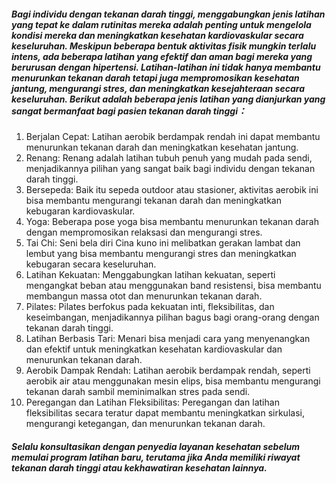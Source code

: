 ##### Bagi individu dengan tekanan darah tinggi, menggabungkan jenis latihan yang tepat ke dalam rutinitas mereka adalah penting untuk mengelola kondisi mereka dan meningkatkan kesehatan kardiovaskular secara keseluruhan. Meskipun beberapa bentuk aktivitas fisik mungkin terlalu intens, ada beberapa latihan yang efektif dan aman bagi mereka yang berurusan dengan hipertensi. Latihan-latihan ini tidak hanya membantu menurunkan tekanan darah tetapi juga mempromosikan kesehatan jantung, mengurangi stres, dan meningkatkan kesejahteraan secara keseluruhan. Berikut adalah beberapa jenis latihan yang dianjurkan yang sangat bermanfaat bagi pasien tekanan darah tinggi：

1. Berjalan Cepat: Latihan aerobik berdampak rendah ini dapat membantu menurunkan tekanan darah dan meningkatkan kesehatan jantung.
2. Renang: Renang adalah latihan tubuh penuh yang mudah pada sendi, menjadikannya pilihan yang sangat baik bagi individu dengan tekanan darah tinggi.
3. Bersepeda: Baik itu sepeda outdoor atau stasioner, aktivitas aerobik ini bisa membantu mengurangi tekanan darah dan meningkatkan kebugaran kardiovaskular.
4. Yoga: Beberapa pose yoga bisa membantu menurunkan tekanan darah dengan mempromosikan relaksasi dan mengurangi stres.
5. Tai Chi: Seni bela diri Cina kuno ini melibatkan gerakan lambat dan lembut yang bisa membantu mengurangi stres dan meningkatkan kebugaran secara keseluruhan.
6. Latihan Kekuatan: Menggabungkan latihan kekuatan, seperti mengangkat beban atau menggunakan band resistensi, bisa membantu membangun massa otot dan menurunkan tekanan darah.
7. Pilates: Pilates berfokus pada kekuatan inti, fleksibilitas, dan keseimbangan, menjadikannya pilihan bagus bagi orang-orang dengan tekanan darah tinggi.
8. Latihan Berbasis Tari: Menari bisa menjadi cara yang menyenangkan dan efektif untuk meningkatkan kesehatan kardiovaskular dan menurunkan tekanan darah.
9. Aerobik Dampak Rendah: Latihan aerobik berdampak rendah, seperti aerobik air atau menggunakan mesin elips, bisa membantu mengurangi tekanan darah sambil meminimalkan stres pada sendi.
10. Peregangan dan Latihan Fleksibilitas: Peregangan dan latihan fleksibilitas secara teratur dapat membantu meningkatkan sirkulasi, mengurangi ketegangan, dan menurunkan tekanan darah.

##### Selalu konsultasikan dengan penyedia layanan kesehatan sebelum memulai program latihan baru, terutama jika Anda memiliki riwayat tekanan darah tinggi atau kekhawatiran kesehatan lainnya.
